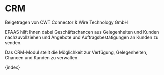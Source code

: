 <!-- add-breadcrumbs -->
# CRM
<span class="text-muted contributed-by">Beigetragen von CWT Connector & Wire Technology GmbH</span>

EPAAS hilft Ihnen dabei Geschäftschancen aus Gelegenheiten und Kunden nachzuvollziehen und Angebote und Auftragsbestätigungen an Kunden zu senden.

Das CRM-Modul stellt die Möglichkeit zur Verfügung, Gelegenheiten, Chancen und Kunden zu verwalten.

{index}
